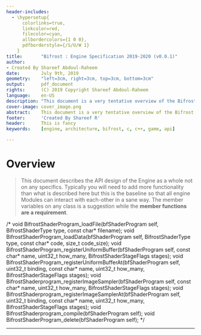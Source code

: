 ```yaml
---
header-includes:
  - \hypersetup{
      colorlinks=true,
      linkcolor=red,
      filecolor=cyan,
      allbordercolors={1 0 0},
      pdfborderstyle={/S/U/W 1}
    }
title:       "Bifrost : Engine Specification 2019-2020 (v0.0.1)"
author:
- Created By Shareef Abdoul-Raheem
date:        July 9th, 2019
geometry:    "left=3cm, right=3cm, top=3cm, bottom=3cm"
output:      pdf_document
rights:      (C) 2019 Copyright Shareef Abdoul-Raheem
language:    en-US
description: "This document is a very tentative overview of the Bifrost Game Engine."
cover-image: cover_image.png
abstract:    This document is a very tentative overview of the Bifrost Game Engine.
footer:      'Created By Shareef R'
header:      This is fancy
keywords:    [engine, architecture, bifrost, c, c++, game, api]

---
```


# Overview
  > This document describes the API design of the Engine as a whole not on any specifics.
  > Typically you will need to add more functionality than what is described here but this is the baseline so that all engine Modules can interact with each-other in a sane way.
  > The member variables on any class is a suggestion while the __member functions are a requirement__.
  <!-- > If you are contributing to the Engine layer of this project you must follow the [Style Guide](rising_tide_style_guide_2018.pdf) -->

/*
void                        BifrostShaderProgram_loadFile(bfShaderProgram self, BifrostShaderType type, const char* filename);
void                        BifrostShaderProgram_loadData(bfShaderProgram self, BifrostShaderType type, const char* code, size_t code_size);
void                        BifrostShaderProgram_registerUniformBuffer(bfShaderProgram self,
  const char* name,
  uint32_t how_many,
  BifrostShaderStageFlags stages);
void                        BifrostShaderProgram_registerUniformBufferAt(bfShaderProgram self,
  uint32_t binding,
  const char* name,
  uint32_t how_many,
  BifrostShaderStageFlags stages);
void                        BifrostShaderprogram_registerImageSampler(bfShaderProgram self,
  const char* name,
  uint32_t how_many,
  BifrostShaderStageFlags stages);
void                        BifrostShaderprogram_registerImageSamplerAt(bfShaderProgram self,
  uint32_t binding,
  const char* name,
  uint32_t how_many,
  BifrostShaderStageFlags stages);
void                        BifrostShaderprogram_compile(bfShaderProgram self);
void                        BifrostShaderProgram_delete(bfShaderProgram self);
*/

---